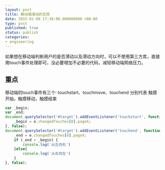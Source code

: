 ```yaml
---
layout: post
title: 移动端滑动的实现
date: 2015-01-08 17:38:08.000000000 +08:00
type: post
published: true
status: publish
categories:
- engineering
---
```



如果想在移动端判断用户的是否滑动以及滑动方向时，可以不使用第三方库，直接用touch事件处理即可，没必要增加不必要的代码，减轻移动端网络压力。



## 重点

移动端的touch事件有三个: touchstart、touchmove、touchend 分别代表 触摸开始，触摸移动，触摸结束

```javascript
var _begin;
var _end;
document.querySelector('#target').addEventListener('touchstart', function(e) {
	_begin = e.changedTouches[0].pageX;
}, false);
document.querySelector('#target').addEventListener('touchend', function(e) {
	_end = e.changedTouches[0].pageX;
	if (_end > _begin) {
		console.log('从左向右')
	}else{
		console.log('从右向左')
	}
}, false);
```